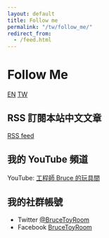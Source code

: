 ```yaml
---
layout: default
title: Follow me
permalink: "/tw/follow_me/"
redirect_from:
  - /feed.html
---
```


# Follow Me

<a href="{% link follow-me-en.md %}" title="Follow Me" class="lang-btn">EN</a>
<a href="{% link follow-me-tw.md %}" title="Follow Me" class="lang-btn lang-current">TW</a>

## RSS 訂閱本站中文文章

[RSS feed](http://feeds.feedburner.com/bruce-toy-room-chinese)

## 我的 YouTube 頻道

YouTube: [工程師 Bruce 的玩具間](https://www.youtube.com/BruceToyRoom)

## 我的社群帳號

* Twitter [@BruceToyRoom](https://twitter.com/BruceToyRoom)
* Facebook [BruceToyRoom](https://www.facebook.com/BruceToyRoom)
